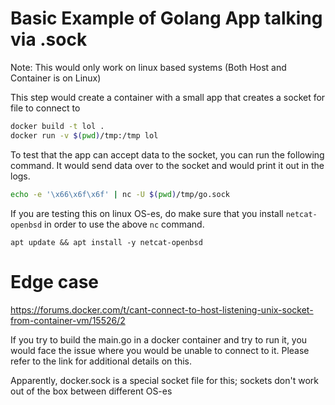 # Basic Example of Golang App talking via .sock

Note: This would only work on linux based systems (Both Host and Container is on Linux)

This step would create a container with a small app that creates a socket for file to connect to

```bash
docker build -t lol .
docker run -v $(pwd)/tmp:/tmp lol
```

To test that the app can accept data to the socket, you can run the following command. It would send data over to the socket and would print it out in the logs.

```bash
echo -e '\x66\x6f\x6f' | nc -U $(pwd)/tmp/go.sock
```

If you are testing this on linux OS-es, do make sure that you install `netcat-openbsd` in order to use the above `nc` command.

```
apt update && apt install -y netcat-openbsd
```

# Edge case

https://forums.docker.com/t/cant-connect-to-host-listening-unix-socket-from-container-vm/15526/2

If you try to build the main.go in a docker container and try to run it, you would face the issue where you would be unable to connect to it. Please refer to the link for additional details on this.

Apparently, docker.sock is a special socket file for this; sockets don't work out of the box between different OS-es